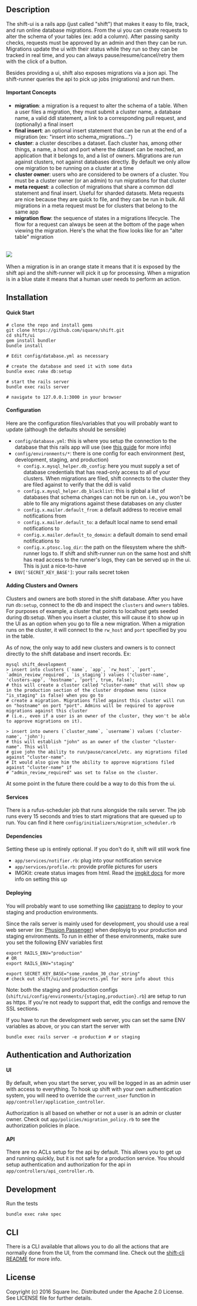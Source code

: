 Description
------
The shift-ui is a rails app (just called "shift") that makes it easy to file, track, and run online database migrations. From the ui you can create requests to alter the schema of your tables (ex: add a column). After passing sanity checks, requests must be approved by an admin and then they can be run. Migrations update the ui with their status while they run so they can be tracked in real time, and you can always pause/resume/cancel/retry them with the click of a button.

Besides providing a ui, shift also exposes migrations via a json api. The shift-runner queries the api to pick up jobs (migrations) and run them.

#### Important Concepts
* **migration**: a migration is a request to alter the schema of a table. When a user files a migration, they must submit a cluster name, a database name, a valid ddl statement, a link to a corresponding pull request, and (optionally) a final insert
* **final insert**: an optional insert statement that can be run at the end of a migration (ex: "insert into schema_migrations...")
* **cluster**: a cluster describes a dataset. Each cluster has, among other things, a name, a host and port where the dataset can be reached, an application that it belongs to, and a list of owners. Migrations are run against clusters, not against databases directly. By default we only allow one migration to be running on a cluster at a time
* **cluster owner**: users who are considered to be owners of a cluster. You must be a cluster owner (or an admin) to run migrations for that cluster
* **meta request**: a collection of migrations that share a common ddl statement and final insert. Useful for sharded datasets. Meta requests are nice because they are quick to file, and they can be run in bulk. All migrations in a meta request must be for clusters that belong to the same app
* **migration flow**: the sequence of states in a migrations lifecycle. The flow for a request can always be seen at the bottom of the page when viewing the migration. Here's the what the flow looks like for an "alter table" migration
<br><br>
<img src="/ui/screenshots/flow.png">
<br><br>
When a migration is in an orange state it means that it is exposed by the shift api and the shift-runner will pick it up for processing. When a migration is in a blue state it means that a human user needs to perform an action.

Installation
------
#### Quick Start
```
# clone the repo and install gems
git clone https://github.com/square/shift.git
cd shift/ui
gem install bundler
bundle install

# Edit config/database.yml as necessary

# create the database and seed it with some data
bundle exec rake db:setup

# start the rails server
bundle exec rails server

# navigate to 127.0.0.1:3000 in your browser
```

#### Configuration
Here are the configuration files/variables that you will probably want to update (although the defaults should be sensible)
* `config/database.yml`: this is where you setup the connection to the database that this rails app will use (see [this guide](http://edgeguides.rubyonrails.org/configuring.html#configuring-a-database) for more info)
* `config/environments/*`: there is one config for each environment (test, development, staging, and production)
    * `config.x.mysql_helper.db_config`: here you must supply a set of database credentials that has read-only access to all of your clusters. When migrations are filed, shift connects to the cluster they are filed against to verify that the ddl is valid
    * `config.x.mysql_helper.db_blacklist`: this is global a list of databases that schema changes can not be run on. i.e., you won't be able to file any migrations against these databases on any cluster
    * `config.x.mailer.default_from`: a default address to receive email notifications from
    * `config.x.mailer.default_to`: a default local name to send email notifications to
    * `config.x.mailer.default_to_domain`: a default domain to send email notifications to
    * `config.x.ptosc.log_dir`: the path on the filesystem where the shift-runner logs to. If shift and shift-runner run on the same host and shift has read access to the runner's logs, they can be served up in the ui. This is just a nice-to-have
* `ENV['SECRET_KEY_BASE']`: your rails secret token

#### Adding Clusters and Owners
Clusters and owners are both stored in the shift database. After you have run `db:setup`, connect to the db and inspect the `clusters` and `owners` tables. For purposes of example, a cluster that points to localhost gets seeded during db:setup. When you insert a cluster, this will cause it to show up in the UI as an option when you go to file a new migration. When a migration runs on the cluster, it will connect to the `rw_host` and `port` specified by you in the table.

As of now, the only way to add new clusters and owners is to connect directly to the shift database and insert records. Ex:
```
mysql shift_development
> insert into clusters (`name`, `app`, `rw_host`, `port`, `admin_review_required`, `is_staging`) values ('cluster-name', 'clusters-app', 'hostname', 'port', true, false);
# this will create a cluster called "cluster-name" that will show up in the production section of the cluster dropdown menu (since "is_staging" is false) when you go to
# create a migration. Migrations filed against this cluster will run on "hostname" on port "port". Admins will be required to approve migrations against this cluster
# (i.e., even if a user is an owner of the cluster, they won't be able to approve migrations on it).

> insert into owners (`cluster_name`, `username`) values ('cluster-name', 'john');
# this will establish "john" as an owner of the cluster "cluster-name". This will
# give john the ability to run/pause/cancel/etc. any migrations filed against "cluster-name".
# It would also give him the ability to approve migrations filed against "cluster-name" if
# "admin_review_required" was set to false on the cluster.
```

At some point in the future there could be a way to do this from the ui.

#### Services
There is a rufus-scheduler job that runs alongside the rails server. The job runs every 15 seconds and tries to start migrations that are queued up to run. You can find it here `config/initializers/migration_scheduler.rb`

#### Dependencies
Setting these up is entirely optional. If you don't do it, shift will still work fine
* `app/services/notifier.rb`: plug into your notification service
* `app/services/profile.rb`: provide profile pictures for users
* IMGKit: create status images from html. Read the [imgkit docs](https://github.com/csquared/IMGKit#imgkit) for more info on setting this up

#### Deploying
You will probably want to use something like [capistrano](https://github.com/capistrano/capistrano) to deploy to your staging and production environments.

Since the rails server is mainly used for development, you should use a real web server (ex: [Phusion Passenger](https://www.phusionpassenger.com/)) when deployig to your production and staging environments. To run in either of these environments, make sure you set the following ENV variables first
```
export RAILS_ENV="production"
# OR
export RAILS_ENV="staging"

export SECRET_KEY_BASE="some_random_30_char_string"
# check out shift/ui/config/secrets.yml for more info about this
```
Note: both the staging and production configs (`shift/ui/config/environments/{staging,production}.rb`) are setup to run as https. If you're not ready to support that, edit the configs and remove the SSL sections.

If you have to run the development web server, you can set the same ENV variables as above, or you can start the server with
```
bundle exec rails server -e production # or staging
```

Authentication and Authorization
------
#### UI
By default, when you start the server, you will be logged in as an admin user with access to everything. To hook up shift with your own authentication system, you will need to override the `current_user` function in `app/controller/application_controller`.

Authorization is all based on whether or not a user is an admin or cluster owner. Check out `app/policies/migration_policy.rb` to see the authorization policies in place.

#### API
There are no ACLs setup for the api by default. This allows you to get up and running quickly, but it is not safe for a production service. You should setup authentication and authorization for the api in `app/controllers/api_controller.rb`.

Development
------
Run the tests
```
bundle exec rake spec
```

CLI
------
There is a CLI available that allows you to do all the actions that are normally done from the UI, from the command line. Check out the [shift-cli README](https://github.com/square/shift/tree/master/ui/shift-client) for more info.

## License

Copyright (c) 2016 Square Inc. Distributed under the Apache 2.0 License.
See LICENSE file for further details.
